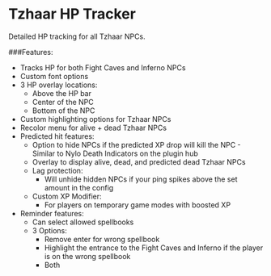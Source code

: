 # Tzhaar HP Tracker
Detailed HP tracking for all Tzhaar NPCs.

###Features:
* Tracks HP for both Fight Caves and Inferno NPCs
* Custom font options
* 3 HP overlay locations:
  * Above the HP bar
  * Center of the NPC 
  * Bottom of the NPC
* Custom highlighting options for Tzhaar NPCs
* Recolor menu for alive + dead Tzhaar NPCs
* Predicted hit features:
  * Option to hide NPCs if the predicted XP drop will kill the NPC - Similar to Nylo Death Indicators on the plugin hub
  * Overlay to display alive, dead, and predicted dead Tzhaar NPCs
  * Lag protection:
    * Will unhide hidden NPCs if your ping spikes above the set amount in the config
  * Custom XP Modifier:
    * For players on temporary game modes with boosted XP
* Reminder features:
  * Can select allowed spellbooks
  * 3 Options:
    * Remove enter for wrong spellbook
    * Highlight the entrance to the Fight Caves and Inferno if the player is on the wrong spellbook
    * Both